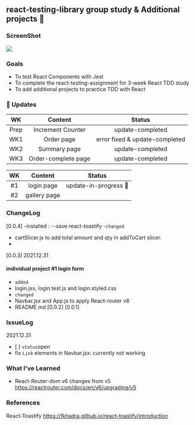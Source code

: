 ## react-testing-library group study & Additional projects 📲

### ScreenShot
![](https://images.velog.io/images/ek615/post/1f4a1041-7b41-44af-a86b-5e6a59bd5e1b/image.png)

### Goals
- To test React Components with Jest
- To complete the react-testing-assignment for 3-week React TDD study
- To add additional projects to practice TDD with React
### 📗 Updates

| WK | Content | Status | 
| :--: | :-----------------: | :------------: |
|  Prep | Increment Counter  | update-completed |  
|  WK1 | Order page | error fixed & update-completed |   
|  WK2 | Summary page | update-completed|  
|  WK3 | Order-complete page | update-completed | 

| WK | Content | Status | 
| :--: | :-----------------: | :------------: |
|  #1 | login page |update-in-progress 🍨  |  
|  #2 | gallery page | |   



### ChangeLog
[0.0.4]
-installed : --save react-toastify
-`changed`
- cartSlicer.js to add total amount and qty in addToCart slicer.
-

[0.0.3]
2021.12.31

#### individual project #1 login form

- `added`
- login.jsx, login.test.js and login.styled.css
- `changed`
- Navbar.jsx and App.js to apply React-router v6
- README.md
[0.0.2]
[0.0.1]


### IssueLog

2021.12.31
- [ ]
`status`open
- fix `Link` elements in Navbar.jsx: currently not working

### What I've Learned
- React-Router-dom v6 changes from v5
https://reactrouter.com/docs/en/v6/upgrading/v5


### References
React-Toastify https://fkhadra.github.io/react-toastify/introduction